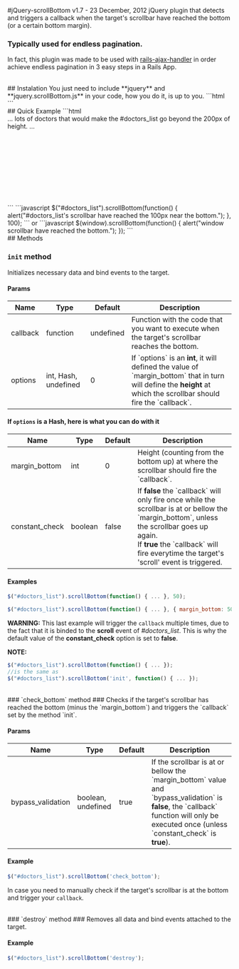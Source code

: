 #jQuery-scrollBottom v1.7 - 23 December, 2012
jQuery plugin that detects and triggers a callback when the target's scrollbar have reached the bottom (or a certain bottom margin).

### Typically used for endless pagination.

In fact, this plugin was made to be used with [rails-ajax-handler](https://github.com/goncalvesjoao/rails-ajax-handler) in order achieve endless pagination in 3 easy steps in a Rails App.

<br/>
## Instalation
You just need to include **jquery** and **jquery.scrollBottom.js** in your code, how you do it, is up to you.
```html
  <script src="http://code.jquery.com/jquery-latest.js" type="text/javascript"></script>
  <script src="/assets/javascripts/jquery.scrollBottom.js" type="text/javascript"></script>
```

<br/>
## Quick Example
```html
  <div id="doctors_list" style="height: 200px; overflow:auto;">
    ...
    lots of doctors that would make the #doctors_list go beyond the 200px of height.
    ...
  </div>
```
```javascript
  $("#doctors_list").scrollBottom(function() {
    alert("#doctors_list's scrollbar have reached the 100px near the bottom.");
  }, 100);
```
or
```javascript
  $(window).scrollBottom(function() { alert("window scrollbar have reached the bottom."); });
```

<br/>
## Methods

### `init` method ###
Initializes necessary data and bind events to the target.

#### Params ####
<table>
  <thead>
    <tr>
      <th>Name</th>
      <th>Type</th>
      <th>Default</th>
      <th>Description</th>
    </tr>
  </thead>
  <tbody>
    <tr>
      <td>callback</td>
      <td>function</td>
      <td>undefined</td>
      <td>Function with the code that you want to execute when the target's scrollbar reaches the bottom.</td>
    </tr>
    <tr>
      <td>options</td>
      <td>int, Hash, undefined</td>
      <td>0</td>
      <td>If `options` is an <b>int</b>, it will defined the value of `margin_bottom` that in turn will define the <b>height</b> at which the scrollbar should fire the `callback`.</td>
    </tr>
  </tbody>
</table>

#### If `options` is a Hash, here is what you can do with it ####
<table>
  <thead>
    <tr>
      <th>Name</th>
      <th>Type</th>
      <th>Default</th>
      <th>Description</th>
    </tr>
  </thead>
  <tbody>
    <tr>
      <td>margin_bottom</td>
      <td>int</td>
      <td>0</td>
      <td>Height (counting from the bottom up) at where the scrollbar should fire the `callback`.</td>
    </tr>
    <tr>
      <td>constant_check</td>
      <td>boolean</td>
      <td>false</td>
      <td>
        If <b>false</b> the `callback` will only fire once while the scrollbar is at or bellow the `margin_bottom`, unless the scrollbar goes up again.
        <br/>
        If <b>true</b> the `callback` will fire everytime the target's 'scroll' event is triggered.
      </td>
    </tr>
  </tbody>
</table>

#### Examples ####
```javascript
$("#doctors_list").scrollBottom(function() { ... }, 50);
```
```javascript
$("#doctors_list").scrollBottom(function() { ... }, { margin_bottom: 50, constant_check: true });
```
**WARNING:** This last example will trigger the `callback` multiple times, due to the fact that it is binded to the **scroll** event of *#doctors_list*. This is why the default value of the **constant_check** option is set to **false**.

**NOTE:**
```javascript
$("#doctors_list").scrollBottom(function() { ... });
//is the same as
$("#doctors_list").scrollBottom('init', function() { ... });
```

<br/>
### `check_bottom` method ###
Checks if the target's scrollbar has reached the bottom (minus the `margin_bottom`) and triggers the `callback` set by the method `init`.

#### Params ####
<table>
  <thead>
    <tr>
      <th>Name</th>
      <th>Type</th>
      <th>Default</th>
      <th>Description</th>
    </tr>
  </thead>
  <tbody>
    <tr>
      <td>bypass_validation</td>
      <td>boolean, undefined</td>
      <td>true</td>
      <td>
        If the scrollbar is at or bellow the `margin_bottom` value and `bypass_validation` is <b>false</b>, the `callback` function will only be executed once (unless `constant_check` is <b>true</b>).
      </td>
    </tr>
  </tbody>
</table>

#### Example ####
```javascript
$("#doctors_list").scrollBottom('check_bottom');
```
In case you need to manually check if the target's scrollbar is at the bottom and trigger your `callback`.

<br/>
### `destroy` method ###
Removes all data and bind events attached to the target.

#### Example ####
```javascript
$("#doctors_list").scrollBottom('destroy');
```
